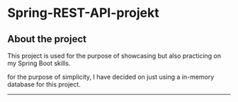 # Spring-REST-API-projekt

## About the project
This project is used for the purpose of showcasing but also practicing on my Spring Boot skills.

for the purpose of simplicity, I have decided on just using a in-memory database for this project.

_____________________________________________________________________________________________________

